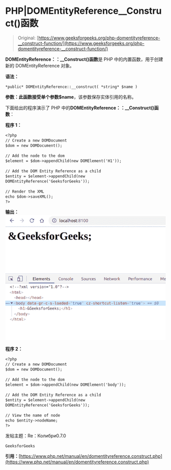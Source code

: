 # PHP|DOMEntityReference__Construct()函数

> Original: [https://www.geeksforgeeks.org/php-domentityreference-__construct-function/](https://www.geeksforgeeks.org/php-domentityreference-__construct-function/)

**DOMEntityReference：：__Construct()函数**是 PHP 中的内置函数，用于创建新的 DOMEntityReference 对象。

**语法：**

```
*public* DOMEntityReference::__construct( *string* $name )
```

**参数：**此函数接受单个参数**$name**，该参数保存实体引用的名称。

下面给出的程序演示了 PHP 中的**DOMEntityReference：：__Construct()函数**：

**程序 1：**

```
<?php
// Create a new DOMDocument
$dom = new DOMDocument();

// Add the node to the dom
$element = $dom->appendChild(new DOMElement('H1'));

// Add the DOM Entity Reference as a child
$entity = $element->appendChild(new DOMEntityReference('GeeksforGeeks'));

// Render the XML
echo $dom->saveXML();
?>
```

**输出：**
![](img/82f250226d803c716da167350d2158a6.png)

**程序 2：**

```
<?php
// Create a new DOMDocument
$dom = new DOMDocument();

// Add the node to the dom
$element = $dom->appendChild(new DOMElement('body'));

// Add the DOM Entity Reference as a child
$entity = $element->appendChild(new DOMEntityReference('GeeksforGeeks'));

// View the name of node
echo $entity->nodeName;
?>
```

发帖主题：Re：Колибри0.7.0

```
GeeksforGeeks
```

**引用：**[https://www.php.net/manual/en/domentityreference.construct.php](https://www.php.net/manual/en/domentityreference.construct.php)